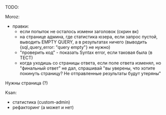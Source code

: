 TODO:

Moroz:
- правки:
  - если попыток не осталось измени заголовок (скрин вк)
  - на странице админа, где статистика юзера, если запрос пустой, выводить EMPTY QUERY, а в результатах ничего (выводить {sql_query_error: "query empty"} не нужно)
  - "проверить код" - показать Syntax error, если таковая была (в ТЕСТ)
  - когда уходишь со страницы ответа, если поле ответа изменял, но "финальный ответ" не дал, спрашивай "вы уверены, что хотите покинуть страницу? Не отправленные результаты будут утеряны"

Нужны страница (?)

Ksan:
- статистика (custom-admin)
- рефакторинг (а может и нет)

